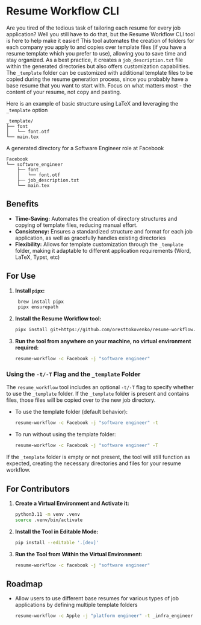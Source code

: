 # Resume Workflow CLI

Are you tired of the tedious task of tailoring each resume for every job application? Well you still have to do that, but the Resume Workflow CLI tool is here to help make it easier! This tool automates the creation of folders for each company you apply to and copies over template files (if you have a resume template which you prefer to use), allowing you to save time and stay organized. As a best practice, it creates a `job_description.txt` file within the generated directories but also offers customization capabilities. The `_template` folder can be customized with additional template files to be copied during the resume generation process, since you probably have a base resume that you want to start with. Focus on what matters most - the content of your resume, not copy and pasting.

Here is an example of basic structure using LaTeX and leveraging the `_template` option

```
_template/
├── font
│   └── font.otf
└── main.tex
```

A generated directory for a Software Engineer role at Facebook

```
Facebook
└── software_engineer
    ├── font
    │   └── font.otf
    ├── job_description.txt
    └── main.tex
```

## Benefits
- **Time-Saving:** Automates the creation of directory structures and copying of template files, reducing manual effort.
- **Consistency:** Ensures a standardized structure and format for each job application, as well as gracefully handles existing directories
- **Flexibility:** Allows for template customization through the `_template` folder, making it adaptable to different application requirements (Word, LaTeX, Typst, etc)

## For Use

1. **Install `pipx`:**
   ```sh
    brew install pipx
    pipx ensurepath
   ```

2. **Install the Resume Workflow tool:**
   ```sh
   pipx install git+https://github.com/oresttokovenko/resume-workflow.git --python 3.11
   ```

3. **Run the tool from anywhere on your machine, no virtual environment required:**
   ```sh
   resume-workflow -c Facebook -j "software engineer"
   ```

### Using the `-t/-T` Flag and the `_template` Folder

The `resume_workflow` tool includes an optional `-t/-T` flag to specify whether to use the `_template` folder. If the `_template` folder is present and contains files, those files will be copied over to the new job directory. 

- To use the template folder (default behavior):
   ```sh
   resume-workflow -c Facebook -j "software engineer" -t
   ```
- To run without using the template folder:
   ```sh
   resume-workflow -c Facebook -j "software engineer" -T
   ```

If the `_template` folder is empty or not present, the tool will still function as expected, creating the necessary directories and files for your resume workflow.


## For Contributors

1. **Create a Virtual Environment and Activate it:**
   ```sh
   python3.11 -m venv .venv
   source .venv/bin/activate
   ```

2. **Install the Tool in Editable Mode:**
   ```sh
   pip install --editable '.[dev]'
   ```

3. **Run the Tool from Within the Virtual Environment:**
   ```sh
   resume-workflow -c facebook -j "software engineer"
   ```

## Roadmap

- Allow users to use different base resumes for various types of job applications by defining multiple template folders 

   ```sh
   resume-workflow -c Apple -j "platform engineer" -t _infra_engineer
   ```